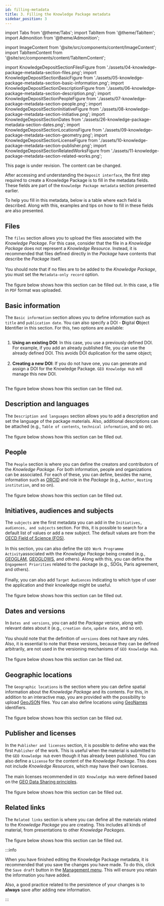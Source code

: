 ```yaml
---
id: filling-metadata
title: 3. Filling the Knowledge Package metadata
sidebar_position: 3
---
```


import Tabs from '@theme/Tabs';
import TabItem from '@theme/TabItem';
import Admonition from '@theme/Admonition';

import ImageContent from '@site/src/components/content/ImageContent';
import TabItemContent from '@site/src/components/content/TabItemContent';

import KnowledgeDepositSectionFilesFigure from './assets/04-knowledge-package-metadata-section-files.png';
import KnowledgeDepositSectionBasicFigure from './assets/05-knowledge-package-metadata-section-basic-information.png';
import KnowledgeDepositSectionDescriptionFigure from './assets/06-knowledge-package-metadata-section-description.png';
import KnowledgeDepositSectionPeopleFigure from './assets/07-knowledge-package-metadata-section-people.png';
import KnowledgeDepositSectionInitiativeFigure from './assets/08-knowledge-package-metadata-section-initiative.png';
import KnowledgeDepositSectionDates from './assets/26-knowledge-package-metadata-section-dates.png';
import KnowledgeDepositSectionLocationsFigure from './assets/09-knowledge-package-metadata-section-geometry.png';
import KnowledgeDepositSectionLicenseFigure from './assets/10-knowledge-package-metadata-section-publisher.png';
import KnowledgeDepositSectionRelatedWorksFigure from './assets/11-knowledge-package-metadata-section-related-works.png';

<Admonition type="caution" icon="🚧" title="Page under revision">
    <p>This page is under revision. The content can be changed.</p>
</Admonition>

After accessing and understanding the `Deposit interface`, the first step required to create a Knowledge Package is to fill in the metadata fields. These fields are part of the `Knowledge Package metadata` section presented earlier.

To help you fill in this metadata, below is a table where each field is described. Along with this, examples and tips on how to fill in these fields are also presented.

<Tabs>
    <TabItemContent
        value="files"
        label="Files"
        default   
    >
        <h2>Files</h2>
        <div>
            <div>
                The <code>files</code> section allows you to upload the files associated with the <i>Knowledge Package</i>. For this case, consider that the file in a <i>Knowledge Package</i> does not represent a <i>Knowledge Resource</i>. Instead, it is recommended that files defined directly in the <i>Package</i> have contents that describe the <i>Package</i> itself.
            </div>
            <br />
            <div>
                You should note that if no files are to be added to the <i>Knowledge Package</i>, you must set the <code>Metadata-only record</code> option.
            </div>
            <br />
            <div>
                The figure below shows how this section can be filled out. In this case, a file in <code>PDF</code> format was uploaded.
            </div>
        </div>
        <ImageContent
            imagePath={KnowledgeDepositSectionFilesFigure}
            imageAlt={"File section"}
        />
    </TabItemContent>
    <TabItemContent
        value="basic-information"
        label="Basic information"
    >
        <h2>Basic information</h2>
        The <code>Basic information</code> section allows you to define information such as <code>title</code> and <code>publication date</code>. You can also specify a DOI - <b>D</b>igital <b>O</b>bject <b>I</b>dentifier in this section. For this, two options are available:
        <br />
        <br />
        <ol>
            <li>
                <b>Using an existing DOI</b>: In this case, you use a previously defined DOI. For example, if you add an already published file, you can use the already defined DOI. This avoids DOI duplication for the same object;
                <br />
                <br />
            </li>
            <li>
                <b>Creating a new DOI</b>: If you do not have one, you can generate and assign a DOI for the Knowledge Package. <code>GEO Knowledge Hub</code> will manage this new DOI.
            </li>
        </ol>
        <br />
        <div>
            The figure below shows how this section can be filled out.
        </div>
        <ImageContent
            imagePath={KnowledgeDepositSectionBasicFigure}
            imageAlt={"Basic information section"}
        />
    </TabItemContent>
    <TabItemContent
        value="description-languages"
        label="Description and languages"
    >
        <h2>Description and languages</h2>
        The <code>Description and languages</code> section allows you to add a description and set the language of the package materials. Also, additional descriptions can be attached (e.g., <code>Table of contents</code>, <code>technical information</code>, and so on).
        <br />
        <br />
        <div>
            The figure below shows how this section can be filled out.
        </div>
        <ImageContent
            imagePath={KnowledgeDepositSectionDescriptionFigure}
            imageAlt={"Description and languages section"}
        />
    </TabItemContent>
        <TabItemContent
        value="people"
        label="People"
    >
        <h2>People</h2>
        The <code>People</code> section is where you can define the creators and contributors of the <i>Knowledge Package</i>. For both information, people and organizations can be associated. For each of these, you can define, besides the name, information such as <a href="https://orcid.org/" target="_blank">ORCID</a> and role in the <i>Package</i> (e.g., <code>Author</code>, <code>Hosting institution</code>, and so on).
        <br />
        <br />
        <div>
            The figure below shows how this section can be filled out.
        </div>
        <ImageContent
            imagePath={KnowledgeDepositSectionPeopleFigure}
            imageAlt={"People section"}
        />
    </TabItemContent>
    <TabItemContent
        value="initiatives-audiences"
        label="Initiatives, audiences and subjects"
    >
        <h2>Initiatives, audiences and subjects</h2>
        The <code>subjects</code> are the first metadata you can add in the <code>Initiatives, audiences, and subjects</code> section. For this, it is possible to search for a default list of values or add a new subject. The default values are from the <a href="https://www.oecd.org/science/inno/38235147.pdf" target="_blank">OECD Field of Science (FOS)</a>.
        <br />
        <br />
        In this section, you can also define the <code>GEO Work Programme Activity</code>associated with the <i>Knowledge Package</i> being created (e.g., <a href="https://www.earthobservations.org/geoglam.php">GEOGLAM</a>, <a href="https://www.geoglows.org/">GEOGLOWS</a>, and others). Along with this, you can define the <code>Engagement Priorities</code> related to the package (e.g., SDGs, Paris agreement, and others).
        <br />
        <br />
        Finally, you can also add <code>Target Audiences</code> indicating to which type of user the application and their knowledge might be useful.
        <br />
        <br />
        <div>
            The figure below shows how this section can be filled out.
        </div>
        <ImageContent
            imagePath={KnowledgeDepositSectionInitiativeFigure}
            imageAlt={"Initiatives, audiences and subjects"}
        />
    </TabItemContent>
    <TabItemContent
        value="dates-versions"
        label="Dates and versions"
    >
        <h2>Dates and versions</h2>
        In <code>Dates and versions</code>, you can add the <i>Package</i> version, along with relevant dates about it (e.g., <code>creation date</code>, <code>update date</code>, and so on).
        <br />
        <br />
        You should note that the definition of <code>versions</code> does not have any rules. Also, it is essential to note that these versions, because they can be defined arbitrarily, are not used in the versioning mechanisms of <code>GEO Knowledge Hub</code>.
        <br />
        <br />
        <div>
            The figure below shows how this section can be filled out.
        </div>
        <ImageContent
            imagePath={KnowledgeDepositSectionDates}
            imageAlt={"Dates and versions section"}
        />
    </TabItemContent>
    <TabItemContent
        value="geographic-locations"
        label="Geographic locations"
    >
        <h2>Geographic locations</h2>
        The <code>Geographic locations</code> is the section where you can define spatial information about the <i>Knowledge Package</i> and its contents. For this, in addition to an interactive map, you are provided with the possibility to upload <a href="https://www.rfc-editor.org/rfc/rfc7946">GeoJSON</a> files. You can also define locations using <a href="https://www.geonames.org/">GeoNames</a> identifiers.
        <br />
        <br />
        <div>
            The figure below shows how this section can be filled out.
        </div>
        <ImageContent
            imagePath={KnowledgeDepositSectionLocationsFigure}
            imageAlt={"Geographic location section"}
        />
    </TabItemContent>
    <TabItemContent
        value="publiser-licenses"
        label="Publisher and licenses"
    >
        <h2>Publisher and licenses</h2>
        In the <code>Publisher and licenses</code> section, it is possible to define who was the first <code>Publisher</code> of the work. This is useful when the material is submitted to the <code>GEO Knowledge Hub</code> even though it has already been published. You can also define a <code>License</code> for the content of the <i>Knowledge Package</i>. This does not include <i>Knowledge Resources</i>, which may have their own licenses.
        <br />
        <br />
        The main licenses recommended in <code>GEO Knowledge Hub</code> were defined based on the <a href="https://gkhub.earthobservations.org/packages/pxdag-hq931" target="_blank">GEO Data Sharing principles</a>.
        <br />
        <br />
        <div>
            The figure below shows how this section can be filled out.
        </div>
        <ImageContent
            imagePath={KnowledgeDepositSectionLicenseFigure}
            imageAlt={"Publisher and licenses section"}
        />
    </TabItemContent>
    <TabItemContent
        value="related-links"
        label="Related Links"
    >
        <h2>Related links</h2>
        The <code>Related links</code> section is where you can define all the materials related to the <i>Knowledge Package</i> you are creating. This includes all kinds of material, from presentations to other <i>Knowledge Packages</i>.
        <br />
        <br />
        <div>
            The figure below shows how this section can be filled out.
        </div>
        <ImageContent
            imagePath={KnowledgeDepositSectionRelatedWorksFigure}
            imageAlt={"Related links section"}
        />
    </TabItemContent>
</Tabs>

:::info

When you have finished editing the Knowledge Package metadata, it is recommended that you save the changes you have made. To do this, click the `Save draft` button in the [Management menu](2_deposit-interface.md). This will ensure you retain the information you have added.

Also, a good practice related to the persistence of your changes is to **always** save after adding new information.

:::
